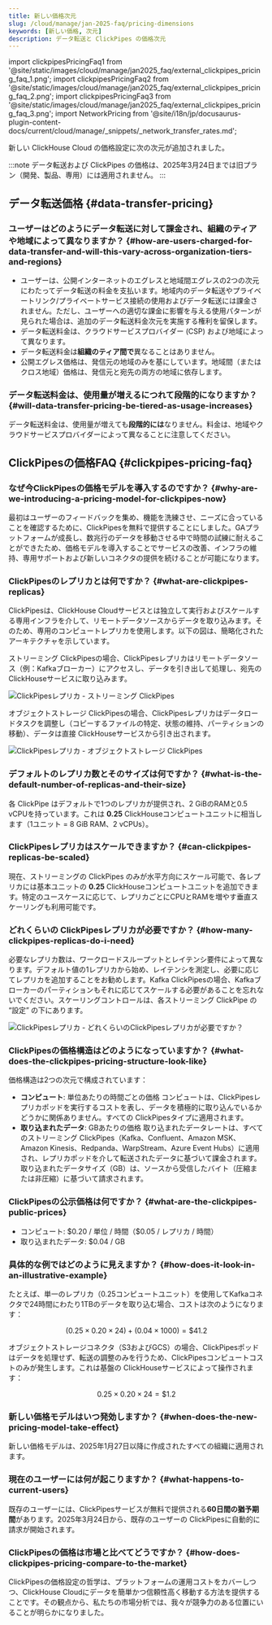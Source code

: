 ```yaml
---
title: 新しい価格次元
slug: /cloud/manage/jan-2025-faq/pricing-dimensions
keywords: [新しい価格, 次元]
description: データ転送と ClickPipes の価格次元
---
```


import clickpipesPricingFaq1 from '@site/static/images/cloud/manage/jan2025_faq/external_clickpipes_pricing_faq_1.png';
import clickpipesPricingFaq2 from '@site/static/images/cloud/manage/jan2025_faq/external_clickpipes_pricing_faq_2.png';
import clickpipesPricingFaq3 from '@site/static/images/cloud/manage/jan2025_faq/external_clickpipes_pricing_faq_3.png';
import NetworkPricing from '@site/i18n/jp/docusaurus-plugin-content-docs/current/cloud/manage/_snippets/_network_transfer_rates.md';

新しい ClickHouse Cloud の価格設定に次の次元が追加されました。

:::note
データ転送および ClickPipes の価格は、2025年3月24日までは旧プラン（開発、製品、専用）には適用されません。
:::

## データ転送価格 {#data-transfer-pricing}

### ユーザーはどのようにデータ転送に対して課金され、組織のティアや地域によって異なりますか？ {#how-are-users-charged-for-data-transfer-and-will-this-vary-across-organization-tiers-and-regions}

- ユーザーは、公開インターネットのエグレスと地域間エグレスの2つの次元にわたってデータ転送の料金を支払います。地域内のデータ転送やプライベートリンク/プライベートサービス接続の使用およびデータ転送には課金されません。ただし、ユーザーへの適切な課金に影響を与える使用パターンが見られた場合は、追加のデータ転送料金次元を実施する権利を留保します。
- データ転送料金は、クラウドサービスプロバイダー (CSP) および地域によって異なります。
- データ転送料金は**組織のティア間で**異なることはありません。
- 公開エグレス価格は、発信元の地域のみを基にしています。地域間（またはクロス地域）価格は、発信元と宛先の両方の地域に依存します。

<NetworkPricing/>

### データ転送料金は、使用量が増えるにつれて段階的になりますか？ {#will-data-transfer-pricing-be-tiered-as-usage-increases}

データ転送料金は、使用量が増えても**段階的には**なりません。料金は、地域やクラウドサービスプロバイダーによって異なることに注意してください。

## ClickPipesの価格FAQ {#clickpipes-pricing-faq}

### なぜ今ClickPipesの価格モデルを導入するのですか？ {#why-are-we-introducing-a-pricing-model-for-clickpipes-now}

最初はユーザーのフィードバックを集め、機能を洗練させ、ニーズに合っていることを確認するために、ClickPipesを無料で提供することにしました。GAプラットフォームが成長し、数兆行のデータを移動させる中で時間の試練に耐えることができたため、価格モデルを導入することでサービスの改善、インフラの維持、専用サポートおよび新しいコネクタの提供を続けることが可能になります。

### ClickPipesのレプリカとは何ですか？ {#what-are-clickpipes-replicas}

ClickPipesは、ClickHouse Cloudサービスとは独立して実行およびスケールする専用インフラを介して、リモートデータソースからデータを取り込みます。そのため、専用のコンピュートレプリカを使用します。以下の図は、簡略化されたアーキテクチャを示しています。

ストリーミング ClickPipesの場合、ClickPipesレプリカはリモートデータソース（例：Kafkaブローカー）にアクセスし、データを引き出して処理し、宛先の ClickHouseサービスに取り込みます。

<img src={clickpipesPricingFaq1} alt="ClickPipesレプリカ - ストリーミング ClickPipes" />

オブジェクトストレージ ClickPipesの場合、ClickPipesレプリカはデータロードタスクを調整し（コピーするファイルの特定、状態の維持、パーティションの移動）、データは直接 ClickHouseサービスから引き出されます。

<img src={clickpipesPricingFaq2} alt="ClickPipesレプリカ - オブジェクトストレージ ClickPipes" />

### デフォルトのレプリカ数とそのサイズは何ですか？ {#what-is-the-default-number-of-replicas-and-their-size}

各 ClickPipe はデフォルトで1つのレプリカが提供され、2 GiBのRAMと0.5 vCPUを持っています。これは **0.25** ClickHouseコンピュートユニットに相当します（1ユニット = 8 GiB RAM、2 vCPUs）。

### ClickPipesレプリカはスケールできますか？ {#can-clickpipes-replicas-be-scaled}

現在、ストリーミングの ClickPipes のみが水平方向にスケール可能で、各レプリカには基本ユニットの **0.25** ClickHouseコンピュートユニットを追加できます。特定のユースケースに応じて、レプリカごとにCPUとRAMを増やす垂直スケーリングも利用可能です。

### どれくらいの ClickPipesレプリカが必要ですか？ {#how-many-clickpipes-replicas-do-i-need}

必要なレプリカ数は、ワークロードスループットとレイテンシ要件によって異なります。デフォルト値の1レプリカから始め、レイテンシを測定し、必要に応じてレプリカを追加することをお勧めします。Kafka ClickPipesの場合、Kafkaブローカーのパーティションもそれに応じてスケールする必要があることを忘れないでください。スケーリングコントロールは、各ストリーミング ClickPipe の “設定” の下にあります。

<img src={clickpipesPricingFaq3} alt="ClickPipesレプリカ - どれくらいのClickPipesレプリカが必要ですか？" />

### ClickPipesの価格構造はどのようになっていますか？ {#what-does-the-clickpipes-pricing-structure-look-like}

価格構造は2つの次元で構成されています：
- **コンピュート**: 単位あたりの時間ごとの価格
  コンピュートは、ClickPipesレプリカポッドを実行するコストを表し、データを積極的に取り込んでいるかどうかに関係ありません。すべての ClickPipesタイプに適用されます。
- **取り込まれたデータ**: GBあたりの価格
  取り込まれたデータレートは、すべてのストリーミング ClickPipes（Kafka、Confluent、Amazon MSK、Amazon Kinesis、Redpanda、WarpStream、Azure Event Hubs）に適用され、レプリカポッドを介して転送されたデータに基づいて課金されます。取り込まれたデータサイズ（GB）は、ソースから受信したバイト（圧縮または非圧縮）に基づいて請求されます。

### ClickPipesの公示価格は何ですか？ {#what-are-the-clickpipes-public-prices}

- コンピュート: \$0.20 / 単位 / 時間（\$0.05 / レプリカ / 時間）
- 取り込まれたデータ: \$0.04 / GB

### 具体的な例ではどのように見えますか？ {#how-does-it-look-in-an-illustrative-example}

たとえば、単一のレプリカ（0.25コンピュートユニット）を使用してKafkaコネクタで24時間にわたり1TBのデータを取り込む場合、コストは次のようになります：

$$
(0.25 \times 0.20 \times 24) + (0.04 \times 1000) = \$41.2
$$

オブジェクトストレージコネクタ（S3およびGCS）の場合、ClickPipesポッドはデータを処理せず、転送の調整のみを行うため、ClickPipesコンピュートコストのみが発生します。これは基盤の ClickHouseサービスによって操作されます：

$$
0.25 \times 0.20 \times 24 = \$1.2
$$

### 新しい価格モデルはいつ発効しますか？ {#when-does-the-new-pricing-model-take-effect}

新しい価格モデルは、2025年1月27日以降に作成されたすべての組織に適用されます。

### 現在のユーザーには何が起こりますか？ {#what-happens-to-current-users}

既存のユーザーには、ClickPipesサービスが無料で提供される**60日間の猶予期間**があります。2025年3月24日から、既存のユーザーの ClickPipesに自動的に請求が開始されます。

### ClickPipesの価格は市場と比べてどうですか？ {#how-does-clickpipes-pricing-compare-to-the-market}

ClickPipesの価格設定の哲学は、プラットフォームの運用コストをカバーしつつ、ClickHouse Cloudにデータを簡単かつ信頼性高く移動する方法を提供することです。その観点から、私たちの市場分析では、我々が競争力のある位置にいることが明らかになりました。
